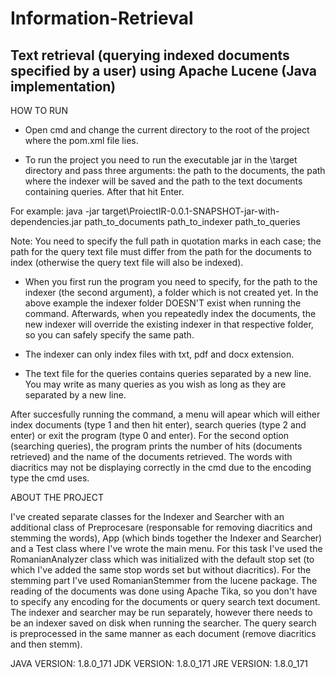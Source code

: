 # Information-Retrieval
## Text retrieval (querying indexed documents specified by a user) using Apache Lucene (Java implementation)


HOW TO RUN

- Open cmd and change the current directory to the root of the project where the pom.xml file lies.

- To run the project you need to run the executable jar in the \target directory
and pass three arguments: the path to the documents, the path where the indexer will be
saved and the path to the text documents containing queries. After that hit Enter.

For example:
java -jar target\ProiectIR-0.0.1-SNAPSHOT-jar-with-dependencies.jar 
path_to_documents path_to_indexer path_to_queries

Note: You need to specify the full path in quotation marks in each case; the path for the
query text file must differ from the path for the documents to index (otherwise the query
text file will also be indexed).

- When you first run the program you need to specify, for the path to the indexer
(the second argument), a folder which is not created yet. In the above example the indexer folder 
DOESN'T exist when running the command. Afterwards, when you repeatedly index the documents, the
new indexer will override the existing indexer in that respective folder, so you can safely
specify the same path.

- The indexer can only index files with txt, pdf and docx extension.

- The text file for the queries contains queries separated by a new line. You may write as many
queries as you wish as long as they are separated by a new line.

After succesfully running the command, a menu will apear which will either index documents (type
1 and then hit enter), search queries (type 2 and enter) or exit the program (type 0 and enter).
For the second option (searching queries), the program prints the number of hits (documents
retrieved) and the name of the documents retrieved.
The words with diacritics may not be displaying correctly in the cmd due to the encoding type
the cmd uses.


ABOUT THE PROJECT

I've created separate classes for the Indexer and Searcher with an additional class of
Preprocesare (responsable for removing diacritics and stemming the words), App (which binds
together the Indexer and Searcher) and a Test class where I've wrote the main menu.
For this task I've used the RomanianAnalyzer class which was initialized with the default
stop set (to which I've added the same stop words set but without diacritics). For
the stemming part I've used RomanianStemmer from the lucene package. The reading of the
documents was done using Apache Tika, so you don't have to specify any encoding for the 
documents or query search text document.
The indexer and searcher may be run separately, however there needs to be an indexer saved
on disk when running the searcher. The query search is preprocessed in the same manner
as each document (remove diacritics and then stemm).


JAVA VERSION: 1.8.0_171
JDK VERSION: 1.8.0_171
JRE VERSION: 1.8.0_171
